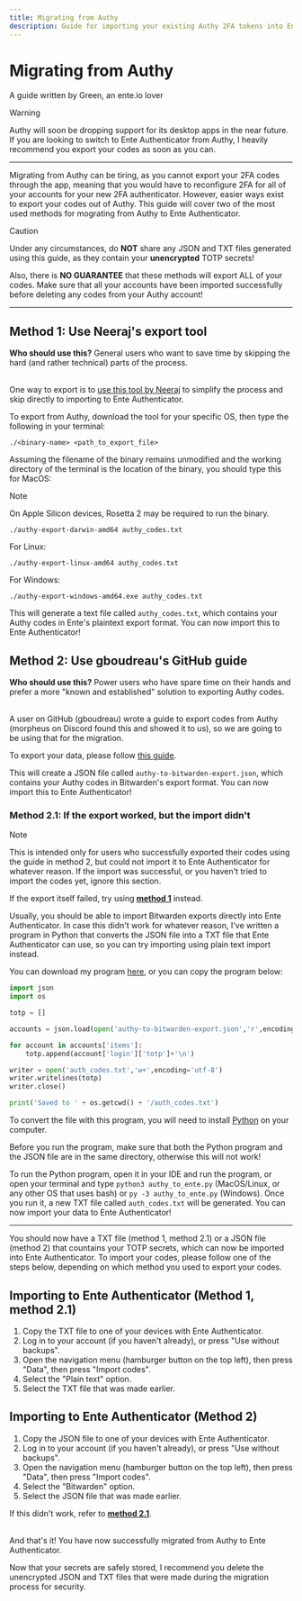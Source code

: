```yaml
---
title: Migrating from Authy
description: Guide for importing your existing Authy 2FA tokens into Ente Auth
---
```


# Migrating from Authy

A guide written by Green, an ente.io lover

> [!WARNING]
>
> Authy will soon be dropping support for its desktop apps in the near future.
> If you are looking to switch to Ente Authenticator from Authy, I heavily
> recommend you export your codes as soon as you can.

---

Migrating from Authy can be tiring, as you cannot export your 2FA codes through
the app, meaning that you would have to reconfigure 2FA for all of your accounts
for your new 2FA authenticator. However, easier ways exist to export your codes
out of Authy. This guide will cover two of the most used methods for mograting
from Authy to Ente Authenticator.

> [!CAUTION]
>
> Under any circumstances, do **NOT** share any JSON and TXT files generated
> using this guide, as they contain your **unencrypted** TOTP secrets!
>
> Also, there is **NO GUARANTEE** that these methods will export ALL of your
> codes. Make sure that all your accounts have been imported successfully before
> deleting any codes from your Authy account!

---

## Method 1: Use Neeraj's export tool

**Who should use this?** General users who want to save time by skipping the
hard (and rather technical) parts of the process.<br><br>

One way to export is to
[use this tool by Neeraj](https://github.com/ua741/authy-export/releases/tag/v0.0.4)
to simplify the process and skip directly to importing to Ente Authenticator.

To export from Authy, download the tool for your specific OS, then type the
following in your terminal:

```
./<binary-name> <path_to_export_file>
```

Assuming the filename of the binary remains unmodified and the working directory
of the terminal is the location of the binary, you should type this for MacOS:

> [!NOTE]
>
> On Apple Silicon devices, Rosetta 2 may be required to run the binary.

```
./authy-export-darwin-amd64 authy_codes.txt
```

For Linux:

```
./authy-export-linux-amd64 authy_codes.txt
```

For Windows:

```
./authy-export-windows-amd64.exe authy_codes.txt
```

This will generate a text file called `authy_codes.txt`, which contains your
Authy codes in Ente's plaintext export format. You can now import this to Ente
Authenticator!

## Method 2: Use gboudreau's GitHub guide

**Who should use this?** Power users who have spare time on their hands and
prefer a more "known and established" solution to exporting Authy codes.<br><br>

A user on GitHub (gboudreau) wrote a guide to export codes from Authy (morpheus
on Discord found this and showed it to us), so we are going to be using that for
the migration.

To export your data, please follow
[this guide](https://gist.github.com/gboudreau/94bb0c11a6209c82418d01a59d958c93).

This will create a JSON file called `authy-to-bitwarden-export.json`, which
contains your Authy codes in Bitwarden's export format. You can now import this
to Ente Authenticator!

### Method 2.1: If the export worked, but the import didn't

> [!NOTE]
>
> This is intended only for users who successfully exported their codes using
> the guide in method 2, but could not import it to Ente Authenticator for
> whatever reason. If the import was successful, or you haven't tried to import
> the codes yet, ignore this section.
>
> If the export itself failed, try using
> [**method 1**](#method-1-use-neerajs-export-tool) instead.

Usually, you should be able to import Bitwarden exports directly into Ente
Authenticator. In case this didn't work for whatever reason, I've written a
program in Python that converts the JSON file into a TXT file that Ente
Authenticator can use, so you can try importing using plain text import instead.

You can download my program
[here](https://github.com/gweeeen/ducky/blob/main/duckys_other_stuff/authy_to_ente.py),
or you can copy the program below:

```py
import json
import os

totp = []

accounts = json.load(open('authy-to-bitwarden-export.json','r',encoding='utf-8'))

for account in accounts['items']:
    totp.append(account['login']['totp']+'\n')

writer = open('auth_codes.txt','w+',encoding='utf-8')
writer.writelines(totp)
writer.close()

print('Saved to ' + os.getcwd() + '/auth_codes.txt')
```

To convert the file with this program, you will need to install
[Python](https://www.python.org/downloads/) on your computer.

Before you run the program, make sure that both the Python program and the JSON
file are in the same directory, otherwise this will not work!

To run the Python program, open it in your IDE and run the program, or open your
terminal and type `python3 authy_to_ente.py` (MacOS/Linux, or any other OS that
uses bash) or `py -3 authy_to_ente.py` (Windows). Once you run it, a new TXT
file called `auth_codes.txt` will be generated. You can now import your data to
Ente Authenticator!

---

You should now have a TXT file (method 1, method 2.1) or a JSON file (method 2)
that countains your TOTP secrets, which can now be imported into Ente
Authenticator. To import your codes, please follow one of the steps below,
depending on which method you used to export your codes.

## Importing to Ente Authenticator (Method 1, method 2.1)

1. Copy the TXT file to one of your devices with Ente Authenticator.
2. Log in to your account (if you haven't already), or press "Use without
   backups".
3. Open the navigation menu (hamburger button on the top left), then press
   "Data", then press "Import codes".
4. Select the "Plain text" option.
5. Select the TXT file that was made earlier.

## Importing to Ente Authenticator (Method 2)

1. Copy the JSON file to one of your devices with Ente Authenticator.
2. Log in to your account (if you haven't already), or press "Use without
   backups".
3. Open the navigation menu (hamburger button on the top left), then press
   "Data", then press "Import codes".
4. Select the "Bitwarden" option.
5. Select the JSON file that was made earlier.

If this didn't work, refer to
[**method 2.1**](#method-21-if-the-export-worked-but-the-import-didnt).<br><br>

And that's it! You have now successfully migrated from Authy to Ente
Authenticator.

Now that your secrets are safely stored, I recommend you delete the unencrypted
JSON and TXT files that were made during the migration process for security.
